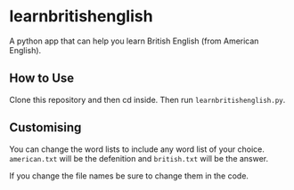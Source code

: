 # learnbritishenglish
A python app that can help you learn British English (from American English).

## How to Use

Clone this repository and then cd inside. Then run `learnbritishenglish.py`.

## Customising

You can change the word lists to include any word list of your choice. `american.txt` will be the defenition and `british.txt` will be the answer.

If you change the file names be sure to change them in the code.
